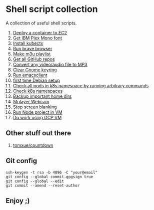 # Shell script collection

A collection of useful shell scripts.

1. [Deploy a container to EC2](deploy-container-ec2.sh)
2. [Get IBM Plex Mono font](get-ibm-plex-mono-font.sh)
3. [Install kubectx](install-kubectx.sh)
4. [Run brave browser](run-brave.sh)
5. [Make m3u playlist](make-m3u-playlist.sh)
6. [Get all GitHub repos](get-all-git-repos.sh)
7. [Convert any video/audio file to MP3](convert-to-mp3.sh)
8. [Clear Gnome keyring](clear-keyring.sh)
9. [Run emacsclient](run-emacsclient.sh)
10. [first time Debian setup](debian-setup.sh)
11. [Check all pods in k8s namespace by running arbitrary commands](check_pods.sh)
12. [Check k8s namespaces](check-k8s-namespaces.sh)
13. [Backup important home dirs](backup_s.sh)
14. [Mplayer Webcam](mplayer-webcam.sh)
15. [Stop screen blanking](stop-screen-blanking.sh)
16. [Run Node project in VM](run-node-project-in-vm.sh)
17. [Do work using GCP VM](do-work-using-gcp-vm.sh)

## Other stuff out there

1. [tomxue/countdown](https://github.com/tomxue/countdown)

## Git config

```
ssh-keygen -t rsa -b 4096 -C "your@email"
git config --global commit.gpgsign true
git config --global --edit
git commit --amend --reset-author
```

## Enjoy ;)
